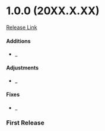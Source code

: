 # 1.0.0 (20XX.X.XX)

[Release Link](#reference)

#### Additions

- _

#### Adjustments

- _

#### Fixes

- _

### First Release
